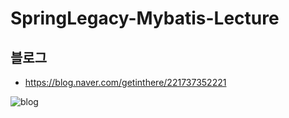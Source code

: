 # SpringLegacy-Mybatis-Lecture

## 블로그

- <https://blog.naver.com/getinthere/221737352221>

![blog](https://blog.naver.com/getinthere/221737352221)
